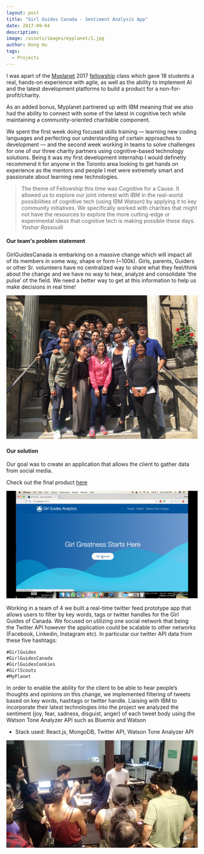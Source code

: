 ```yaml
---
layout: post
title: "Girl Guides Canada - Sentiment Analysis App"
date: 2017-09-04
description:
image: /assets/images/myplanet/1.jpg
author: Dong Hu
tags:
  - Projects
---
```

I was apart of the [Myplanet](https://www.myplanet.com/) 2017 [fellowship](https://medium.com/myplanet-musings/myplanet-fellowship-2-0-e71c46c28364) class which gave 18 students a real, hands-on experience with agile, as well as the ability to implement AI and the latest development platforms to build a product for a non-for-profit/charity.

As an added bonus, Myplanet partnered up with IBM meaning that we also had the ability to connect with some of the latest in cognitive tech while maintaining a community-oriented charitable component.

We spent the first week doing focused skills training — learning new coding languages and perfecting our understanding of certain approaches to development — and the second week working in teams to solve challenges for one of our three charity partners using cognitive-based technology solutions. Being it was my first development internship I would definetly recommend it for anyone in the Toronto area looking to get hands on experience as the mentors and people I met were extremely smart and passionate about learning new technologies.

> The theme of Fellowship this time was Cognitive for a Cause. It allowed us to explore our joint interest with IBM in the real-world possibilities of cognitive tech (using IBM Watson) by applying it to key community initiatives. We specifically worked with charities that might not have the resources to explore the more cutting-edge or experimental ideas that cognitive tech is making possible these days.
> <cite>Yashar Rassoulli</cite>

#### Our team's problem statement

GirlGuidesCanada is embarking on a massive change which will impact all of its members in some way, shape or form (~100k). Girls, parents, Guiders or other Sr. volunteers have no centralized way to share what they feel/think about the change and we have no way to hear, analyze and consolidate ‘the pulse’ of the field. We need a better way to get at this information to help us make decisions in real time!

![MyPlanetCohort](/assets/images/myplanet/2.jpg)

#### Our solution

Our goal was to create an application that allows the client to gather data from social media.

Check out the final product [here](https://github.com/hmeinertrita/MyPlanetGirlGuides)

![GirlGuides](/assets/images/myplanet/girlguides.gif)

Working in a team of 4 we built a real-time twitter feed prototype app that allows users to filter by key words, tags or twitter handles for the Girl Guides of Canada. We focused on utilizing one social network that being the Twitter API however the application could be scalable to other networks (Facebook, Linkedin, Instagram etc). In particular our twitter API data from these five hashtags:

```
#GirlGuides
#GirlGuidesCanada
#GirlGuidesCookies
#GirlScouts
#MyPlanet
```

In order to enable the ability for the client to be able to hear people’s thoughts and opinions on this change, we implemented filtering of tweets based on key words, hashtags or twitter handle. Liaising with IBM to incorporate their latest technologies into the project we analyzed the sentiment (joy, fear, sadness, disguist, anger) of each tweet body using the Watson Tone Analyzer API  such as Bluemix and Watson

* Stack used: React.js, MongoDB, Twitter API, Watson Tone Analyzer API

![MyPlanetCohortActivity](/assets/images/myplanet/3.jpg)
